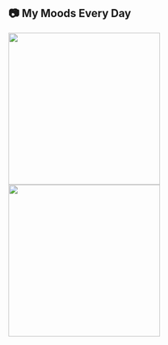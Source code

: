 ## 📷 My Moods Every Day
<img src="https://media1.tenor.com/m/WQEbBpwzRnMAAAAd/go-youn-jung-oh-yi-young.gif" width="300" /><img src="https://media1.tenor.com/m/8pViYm270u4AAAAC/go-youn-jung-%EA%B3%A0%EC%9C%A4%EC%A0%95.gif" width="300" />

